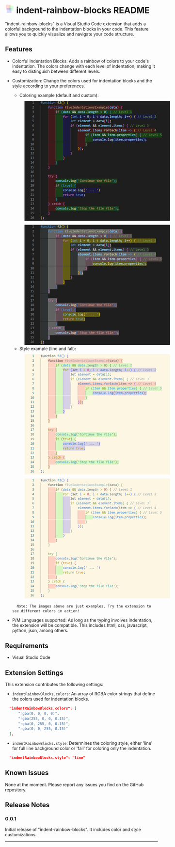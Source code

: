 # <img src="https://raw.githubusercontent.com/GabrielGod1/indent-rainbow-blocks/main/img/logo.png" width="30" height="30"> indent-rainbow-blocks README

"indent-rainbow-blocks" is a Visual Studio Code extension that adds a colorful background to the indentation blocks in your code. This feature allows you to quickly visualize and navigate your code structure.

## Features

- Colorful Indentation Blocks: Adds a rainbow of colors to your code's indentation. The colors change with each level of indentation, making it easy to distinguish between different levels.

- Customization: Change the colors used for indentation blocks and the style according to your preferences.
  - Coloring example (default and custom):

  <img src="img/color_default.png" alt="Default color" style="margin-left: 40px; margin-top: 10px; margin-top: 10px; width:399; height:332">
  <img src="img/color_custom.png" alt="Custom color" style="margin-left: 40px; margin-top: 10px; width:399; height:332">
  
  - Style example (line and fall):

  <img src="img/style_line.png" alt="Line style" style="margin-left: 40px; margin-top: 10px; width:399; height:332">
  <img src="img/style_fall.png" alt="Fall style" style="margin-left: 40px; margin-top: 10px; width:399; height:332">
  
  <br>
  
        Note: The images above are just examples. Try the extension to see different colors in action!
- P/M Languages supported: As long as the typing involves indentation, the extension will be compatible. This includes html, css, javascript, python, json, among others.

## Requirements

- Visual Studio Code

## Extension Settings

This extension contributes the following settings:

* `indentRainbowBlocks.colors`: An array of RGBA color strings that define the colors used for indentation blocks.
```json
  "indentRainbowBlocks.colors": [
      "rgba(0, 0, 0, 0)",
      "rgba(255, 0, 0, 0.15)",
      "rgba(0, 255, 0, 0.15)",
      "rgba(0, 0, 255, 0.15)"
  ],
```
* `indentRainbowBlocks.style`: Determines the coloring style, either 'line' for full line background color or 'fall' for coloring only the indentation.
```json
  "indentRainbowBlocks.style": "line"
```


## Known Issues

None at the moment. Please report any issues you find on the GitHub repository.

## Release Notes

### 0.0.1

Initial release of "indent-rainbow-blocks". It includes color and style customizations.

---
